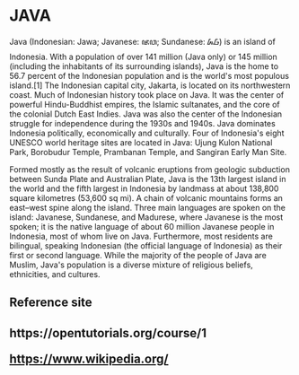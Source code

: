# JAVA

Java (Indonesian: Jawa; Javanese: ꦗꦮ; Sundanese: ᮏᮝ) is an island of Indonesia. With a population of over 141 million (Java only) or 145 million (including the inhabitants of its surrounding islands), Java is the home to 56.7 percent of the Indonesian population and is the world's most populous island.[1] The Indonesian capital city, Jakarta, is located on its northwestern coast. Much of Indonesian history took place on Java. It was the center of powerful Hindu-Buddhist empires, the Islamic sultanates, and the core of the colonial Dutch East Indies. Java was also the center of the Indonesian struggle for independence during the 1930s and 1940s. Java dominates Indonesia politically, economically and culturally. Four of Indonesia's eight UNESCO world heritage sites are located in Java: Ujung Kulon National Park, Borobudur Temple, Prambanan Temple, and Sangiran Early Man Site.

Formed mostly as the result of volcanic eruptions from geologic subduction between Sunda Plate and Australian Plate, Java is the 13th largest island in the world and the fifth largest in Indonesia by landmass at about 138,800 square kilometres (53,600 sq mi). A chain of volcanic mountains forms an east–west spine along the island. Three main languages are spoken on the island: Javanese, Sundanese, and Madurese, where Javanese is the most spoken; it is the native language of about 60 million Javanese people in Indonesia, most of whom live on Java. Furthermore, most residents are bilingual, speaking Indonesian (the official language of Indonesia) as their first or second language. While the majority of the people of Java are Muslim, Java's population is a diverse mixture of religious beliefs, ethnicities, and cultures.


<h2>Reference site<h2>
https://opentutorials.org/course/1
  
  
https://www.wikipedia.org/
